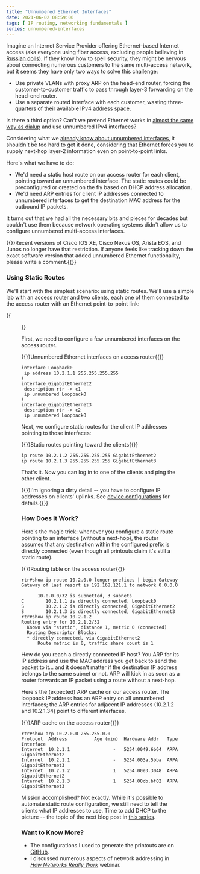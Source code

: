 ```yaml
---
title: "Unnumbered Ethernet Interfaces"
date: 2021-06-02 08:59:00
tags: [ IP routing, networking fundamentals ]
series: unnumbered-interfaces
---
```

Imagine an Internet Service Provider offering Ethernet-based Internet access (aka everyone using fiber access, excluding people believing in [Russian dolls](https://blog.ipspace.net/2008/10/internet-access-russian-dolls.html)). If they know how to spell security, they might be nervous about connecting numerous customers to the same multi-access network, but it seems they have only two ways to solve this challenge:

* Use private VLANs with proxy ARP on the head-end router, forcing the customer-to-customer traffic to pass through layer-3 forwarding on the head-end router.
* Use a separate routed interface with each customer, wasting three-quarters of their available IPv4 address space.

Is there a third option? Can't we pretend Ethernet works in [almost the same way as dialup](/2021/05/fundamentals-unnumbered-ip-interfaces.html) and use unnumbered IPv4 interfaces? 
<!--more-->
Considering what we [already know about unnumbered interfaces](/2021/05/routing-unnumbered-interfaces.html), it shouldn't be too hard to get it done, considering that Ethernet forces you to supply next-hop layer-2 information even on point-to-point links.

Here's what we have to do:

* We'd need a static host route on our access router for each client, pointing toward an unnumbered interface. The static routes could be preconfigured or created on the fly based on DHCP address allocation.
* We'd need ARP entries for client IP addresses connected to unnumbered interfaces to get the destination MAC address for the outbound IP packets.

It turns out that we had all the necessary bits and pieces for decades but couldn't use them because network operating systems didn't allow us to configure unnumbered multi-access interfaces.  

{{<note info>}}Recent versions of Cisco IOS XE, Cisco Nexus OS, Arista EOS, and Junos no longer have that restriction. If anyone feels like tracking down the exact software version that added unnumbered Ethernet functionality, please write a comment.{{</note>}}

### Using Static Routes

We'll start with the simplest scenario: using static routes. We'll use a simple lab with an access router and two clients, each one of them connected to the access router with an Ethernet point-to-point link:

{{<figure src="/2021/06/Addr-Ethernet-Unnumbered-Static.png" caption="Lab topology">}}

First, we need to configure a few unnumbered interfaces on the access router.

{{<cc>}}Unnumbered Ethernet interfaces on access router{{</cc>}}
```
interface Loopback0
 ip address 10.2.1.1 255.255.255.255
!
interface GigabitEthernet2
 description rtr -> c1
 ip unnumbered Loopback0
!
interface GigabitEthernet3
 description rtr -> c2
 ip unnumbered Loopback0
```

Next, we configure static routes for the client IP addresses pointing to those interfaces:

{{<cc>}}Static routes pointing toward the clients{{</cc>}}
```
ip route 10.2.1.2 255.255.255.255 GigabitEthernet2
ip route 10.2.1.3 255.255.255.255 GigabitEthernet3
```

That's it. Now you can log in to one of the clients and ping the other client.

{{<note warn>}}I'm ignoring a dirty detail -- you have to configure IP addresses on clients' uplinks. See [device configurations](https://github.com/ipspace/netlab-examples/tree/master/routing/lan-unnumbered/static-routes) for details.{{</note>}}

### How Does It Work?

Here's the magic trick: whenever you configure a static route pointing to an interface (without a next-hop), the router assumes that any destination within the configured prefix is directly connected (even though all printouts claim it's still a static route).

{{<cc>}}Routing table on the access router{{</cc>}}
```
rtr#show ip route 10.2.0.0 longer-prefixes | begin Gateway
Gateway of last resort is 192.168.121.1 to network 0.0.0.0

      10.0.0.0/32 is subnetted, 3 subnets
C        10.2.1.1 is directly connected, Loopback0
S        10.2.1.2 is directly connected, GigabitEthernet2
S        10.2.1.3 is directly connected, GigabitEthernet3
rtr#show ip route 10.2.1.2
Routing entry for 10.2.1.2/32
  Known via "static", distance 1, metric 0 (connected)
  Routing Descriptor Blocks:
  * directly connected, via GigabitEthernet2
      Route metric is 0, traffic share count is 1
```

How do you reach a directly connected IP host? You ARP for its IP address and use the MAC address you get back to send the packet to it... and it doesn't matter if the destination IP address belongs to the same subnet or not. ARP will kick in as soon as a router forwards an IP packet using a route without a next-hop.

Here's the (expected) ARP cache on our access router. The loopback IP address has an ARP entry on all unnumbered interfaces; the ARP entries for adjacent IP addresses (10.2.1.2 and 10.2.1.34) point to different interfaces.

{{<cc>}}ARP cache on the access router{{</cc>}}
```
rtr#show arp 10.2.0.0 255.255.0.0
Protocol  Address          Age (min)  Hardware Addr   Type   Interface
Internet  10.2.1.1                -   5254.0049.6b64  ARPA   GigabitEthernet2
Internet  10.2.1.1                -   5254.003a.5bba  ARPA   GigabitEthernet3
Internet  10.2.1.2                1   5254.00e3.3048  ARPA   GigabitEthernet2
Internet  10.2.1.3                1   5254.00cb.bf02  ARPA   GigabitEthernet3
```

Mission accomplished? Not exactly. While it's possible to automate static route configuration, we still need to tell the clients what IP addresses to use. Time to add DHCP to the picture -- the topic of the next blog post in [this series](/series/unnumbered-interfaces.html).

### Want to Know More?

* The configurations I used to generate the printouts are on [GitHub](https://github.com/ipspace/netlab-examples/tree/master/routing/lan-unnumbered).
* I discussed numerous aspects of network addressing in *[How Networks Really Work](https://www.ipspace.net/How_Networks_Really_Work)* webinar.
